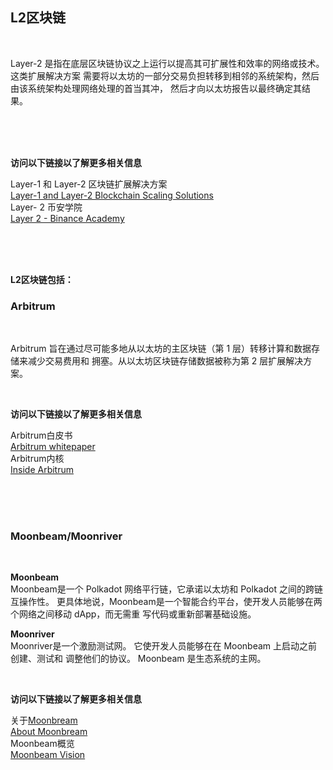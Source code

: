 ## L2区块链<br>

<br>

Layer-2 是指在底层区块链协议之上运行以提高其可扩展性和效率的网络或技术。这类扩展解决方案
需要将以太坊的一部分交易负担转移到相邻的系统架构，然后由该系统架构处理网络处理的首当其冲，
然后才向以太坊报告以最终确定其结果。
    
<br>
<br>
<br>

**访问以下链接以了解更多相关信息**<br>

Layer-1 和 Layer-2 区块链扩展解决方案<br>
[Layer-1 and Layer-2 Blockchain Scaling Solutions](https://www.gemini.com/cryptopedia/blockchain-layer-2-network-layer-1-network)<br>
 Layer- 2 币安学院<br>
[Layer 2 - Binance Academy](https://academy.binance.com/en/glossary/layer-2)<br>

<br>
<br>
<br>

**L2区块链包括：**<br>

### Arbitrum<br>

<br>

Arbitrum 旨在通过尽可能多地从以太坊的主区块链（第 1 层）转移计算和数据存储来减少交易费用和
拥塞。从以太坊区块链存储数据被称为第 2 层扩展解决方案。

<br>

**访问以下链接以了解更多相关信息**<br>

Arbitrum白皮书<br>
[Arbitrum whitepaper](https://www.usenix.org/system/files/conference/usenixsecurity18/sec18-kalodner.pdf)<br>
Arbitrum内核<br>
[Inside Arbitrum](https://developer.offchainlabs.com/docs/Inside_Arbitrum)<br>

<br>
<br>
<br>

### Moonbeam/Moonriver<br>

<br>

**Moonbeam**<br>
Moonbeam是一个 Polkadot 网络平行链，它承诺以太坊和 Polkadot 之间的跨链互操作性。 
更具体地说，Moonbeam是一个智能合约平台，使开发人员能够在两个网络之间移动 dApp，而无需重
写代码或重新部署基础设施。

**Moonriver**<br>
Moonriver是一个激励测试网。 它使开发人员能够在在 Moonbeam 上启动之前创建、测试和
调整他们的协议。 Moonbeam 是生态系统的主网。

<br>

**访问以下链接以了解更多相关信息**<br>

关于[Moonbream](https://docs.moonbeam.network/learn/platform/networks/moonbeam/)<br>
[About Moonbream](https://docs.moonbeam.network/learn/platform/networks/moonbeam/)<br>
Moonbeam概览<br>
[Moonbeam Vision](https://docs.moonbeam.network/learn/platform/vision/)<br>